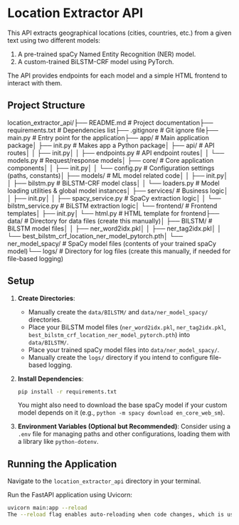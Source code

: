 # Location Extractor API

This API extracts geographical locations (cities, countries, etc.) from a given text using two different models:
1.  A pre-trained spaCy Named Entity Recognition (NER) model.
2.  A custom-trained BiLSTM-CRF model using PyTorch.

The API provides endpoints for each model and a simple HTML frontend to interact with them.

## Project Structure

location_extractor_api/├── README.md                      # Project documentation├── requirements.txt               # Dependencies list├── .gitignore                     # Git ignore file├── main.py                        # Entry point for the application├── app/                           # Main application package│   ├── init.py                # Makes app a Python package│   ├── api/                       # API routes│   │   ├── init.py│   │   ├── endpoints.py           # API endpoint routes│   │   └── models.py              # Request/response models│   ├── core/                      # Core application components│   │   ├── init.py│   │   └── config.py              # Configuration settings (paths, constants)│   ├── models/                    # ML model related code│   │   ├── init.py│   │   ├── bilstm.py              # BiLSTM-CRF model class│   │   └── loaders.py             # Model loading utilities & global model instances│   ├── services/                  # Business logic│   │   ├── init.py│   │   ├── spacy_service.py       # SpaCy extraction logic│   │   └── bilstm_service.py      # BiLSTM extraction logic│   └── frontend/                  # Frontend templates│       ├── init.py│       └── html.py                # HTML template for frontend├── data/                          # Directory for data files (create this manually)│   ├── BILSTM/                    # BiLSTM model files│   │   ├── ner_word2idx.pkl│   │   ├── ner_tag2idx.pkl│   │   └── best_bilstm_crf_location_ner_model_pytorch.pth│   └── ner_model_spacy/           # SpaCy model files (contents of your trained spaCy model)└── logs/                          # Directory for log files (create this manually, if needed for file-based logging)
## Setup

1.  **Create Directories**:
    * Manually create the `data/BILSTM/` and `data/ner_model_spacy/` directories.
    * Place your BiLSTM model files (`ner_word2idx.pkl`, `ner_tag2idx.pkl`, `best_bilstm_crf_location_ner_model_pytorch.pth`) into `data/BILSTM/`.
    * Place your trained spaCy model files into `data/ner_model_spacy/`.
    * Manually create the `logs/` directory if you intend to configure file-based logging.

2.  **Install Dependencies**:
    ```bash
    pip install -r requirements.txt
    ```
    You might also need to download the base spaCy model if your custom model depends on it (e.g., `python -m spacy download en_core_web_sm`).

3.  **Environment Variables (Optional but Recommended)**:
    Consider using a `.env` file for managing paths and other configurations, loading them with a library like `python-dotenv`.

## Running the Application

Navigate to the `location_extractor_api` directory in your terminal.

Run the FastAPI application using Uvicorn:
```bash
uvicorn main:app --reload
The --reload flag enables auto-reloading when code changes, which is useful for development.Accessing the ApplicationUI: Open your browser to http://127.0.0.1:8000/API Docs (Swagger UI): http://120.0.1:8000/docsAlternative API Docs (ReDoc): http://127.0.0.1:8000/redocModelsspaCyThe spaCy model is loaded from the ./data/ner_model_spacy/ directory. It identifies entities tagged as LOCATION, LOC, or GPE.BiLSTM-CRFThe BiLSTM-CRF model is a PyTorch-based sequence tagger.Model Architecture: Defined in app/models/bilstm.py.Weights and Mappings: Loaded from ./data/BILSTM/.ner_word2idx.pkl: Word to index mapping.ner_tag2idx.pkl: Tag to index mapping.best_bilstm_crf_location_ner_model_pytorch.pth: Model weights.Tokenization: Uses spaCy's tokenizer for consistency before feeding tokens to the BiLSTM model.LoggingThe application uses Python's built-in logging module. Logs are printed to the console by default.Key Files and Responsibilitiesmain.py: Initializes the FastAPI application, sets up CORS, includes routers, and defines the startup event for model loading.app/core/config.py: Stores paths, model hyperparameters, and other constants.app/models/loaders.py: Contains functions to load the spaCy and BiLSTM-CRF models and their associated files (mappings, etc.). It also holds the global model objects.app/models/bilstm.py: Defines the BiLSTM_CRF PyTorch nn.Module class.app/services/spacy_service.py: Houses the logic for extracting locations using the spaCy model.app/services/bilstm_service.py: Houses the logic for tokenizing input, processing with the BiLSTM-CRF model, and extracting location tags.app/api/endpoints.py: Defines the API routes (/extract-with-spacy/, /extract-with-bilstm/) and the root HTML frontend route.app/api/models.py: Contains Pydantic models for request (TextIn) and